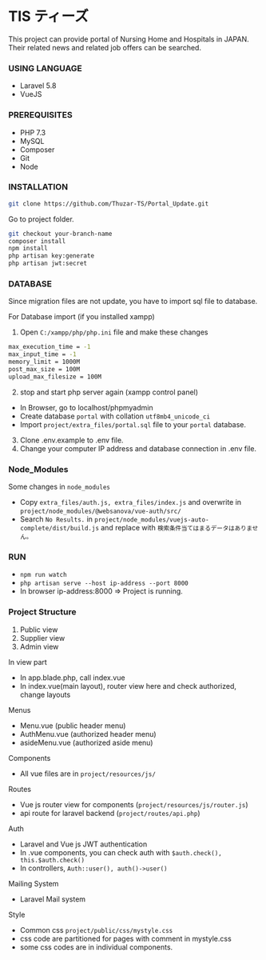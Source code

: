 # TIS ティーズ

This project can provide portal of Nursing Home and Hospitals in JAPAN. Their related news and related job offers can be searched.

### USING LANGUAGE

- Laravel 5.8
- VueJS

### PREREQUISITES

- PHP 7.3
- MySQL
- Composer
- Git
- Node

### INSTALLATION
```bash
git clone https://github.com/Thuzar-TS/Portal_Update.git
```
Go to project folder.
```bash
git checkout your-branch-name
composer install
npm install
php artisan key:generate
php artisan jwt:secret
```

### DATABASE
Since migration files are not update, you have to import sql file to database.

For Database import (if you installed xampp)
1. Open ```C:/xampp/php/php.ini``` file and make these changes
```bash
max_execution_time = -1
max_input_time = -1
memory_limit = 1000M
post_max_size = 100M
upload_max_filesize = 100M
```
2. stop and start php server again (xampp control panel)

- In Browser, go to localhost/phpmyadmin
- Create database ```portal``` with collation ```utf8mb4_unicode_ci```
- Import ```project/extra_files/portal.sql``` file to your ```portal``` database.

3. Clone .env.example to .env file.
4. Change your computer IP address and database connection in .env file.

### Node_Modules
Some changes in ```node_modules```
- Copy ```extra_files/auth.js, extra_files/index.js``` and overwrite in ```project/node_modules/@websanova/vue-auth/src/```
- Search ```No Results.``` in ```project/node_modules/vuejs-auto-complete/dist/build.js``` and replace with ```検索条件当てはまるデータはありません。```

### RUN
- ```npm run watch```
- ```php artisan serve --host ip-address --port 8000```
- In browser ip-address:8000 => Project is running.

### Project Structure
1. Public view
2. Supplier view
3. Admin view

In view part
- In app.blade.php, call index.vue
- In index.vue(main layout), router view here and check authorized, change layouts

Menus
- Menu.vue (public header menu)
- AuthMenu.vue (authorized header menu)
- asideMenu.vue (authorized aside menu)

Components
- All vue files are in ```project/resources/js/```

Routes
- Vue js router view for components (```project/resources/js/router.js```)
- api route for laravel backend (```project/routes/api.php```)

Auth
- Laravel and Vue js JWT authentication
- In .vue components, you can check auth with ```$auth.check(), this.$auth.check()```
- In controllers, ```Auth::user(), auth()->user()```

Mailing System
- Laravel Mail system

Style
- Common css ```project/public/css/mystyle.css```
- css code are partitioned for pages with comment in mystyle.css
- some css codes are in individual components.

